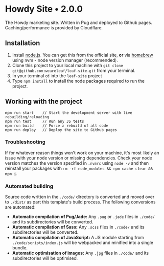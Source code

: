# Howdy Site • 2.0.0

The Howdy marketing site. Written in Pug and deployed to Github pages. Caching/performance is provided by Cloudflare.

## Installation
 1. Install [node.js](https://nodejs.org/). You can get this from the official site, **or** via [homebrew](http://brew.sh/) using nvm - node version manager (recommended).
 2. Clone this project to your local machine with `git clone git@github.com:weareleaf/leaf-site.git` from your terminal.
 4. In your terminal `cd` into the `leaf-site` project
 5. Type `npm install` to install the node packages required to run the project.

## Working with the project
```
npm run start    // Start the development server with live rebuilding/reloading
npm run test     // Run any JS tests
npm run build    // Force a rebuild of all code
npm run deploy   // Deploy the site to Github pages
```

### Troubleshooting
If for whatever reason things won't work on your machine, it's most likely an issue with your node version or missing dependencies. Check your node version matches the version specified in `.nvmrc` using `node -v` and then reinstall your packages with `rm -rf node_modules && npm cache clear && npm i`.

### Automated building
Source code written in the `./code/` directory is converted and moved over to `./dist/` as part this template's build process. The following conversions are automated:

 - **Automatic compilation of Pug/Jade:** Any `.pug` or `.jade` files in `./code/` and its subdirectories will be converted.
 - **Automatic compilation of Sass:** Any `.scss` files in `./code/` and its subdirectories will be converted.
 - **Automatic compilation of JavaScript:** A JS module starting from `./code/scripts/index.js` will be webpacked and minified into a single bundle.
 - **Automatic optimisation of images:** Any `.jpg` files in `./code/` and its subdirectories will be optimised.